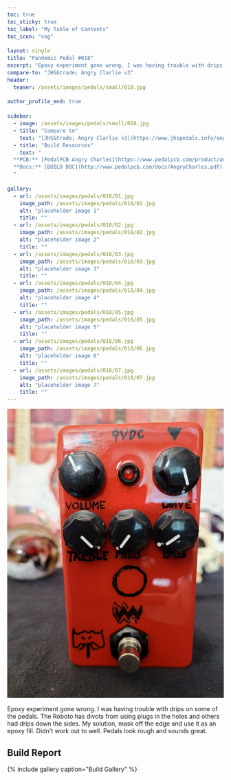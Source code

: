 ```yaml
---
toc: true
toc_sticky: true
toc_label: "My Table of Contents"
toc_icon: "cog"

layout: single
title: "Pandemic Pedal #018"
excerpt: "Epoxy experiment gone wrong. I was having trouble with drips on some of the pedals. The Roboto has divots from using plugs in the holes and others had drips down the sides. My solution, mask off the edge and use it as an epoxy fill. Didn't work out to well. Pedals look rough and sounds great."
compare-to: "JHS&trade; Angry Clarlie v3"
header:
  teaser: /assets/images/pedals/small/018.jpg

author_profile_end: true

sidebar:
  - image: /assets/images/pedals/small/018.jpg
  - title: "Compare to"
    text: "[JHS&trade; Angry Clarlie v3](https://www.jhspedals.info/angry-charlie)"
  - title: "Build Resources"
    text: "
  **PCB:** [PedalPCB Angry Charles](https://www.pedalpcb.com/product/angrycharles/)<br>
  **Docs:** [BUILD DOC](http://www.pedalpcb.com/docs/AngryCharles.pdf)
  "

gallery:
  - url: /assets/images/pedals/018/01.jpg
    image_path: /assets/images/pedals/018/01.jpg
    alt: "placeholder image 1"
    title: ""
  - url: /assets/images/pedals/018/02.jpg
    image_path: /assets/images/pedals/018/02.jpg
    alt: "placeholder image 2"
    title: ""
  - url: /assets/images/pedals/018/03.jpg
    image_path: /assets/images/pedals/018/03.jpg
    alt: "placeholder image 3"
    title: ""
  - url: /assets/images/pedals/018/04.jpg
    image_path: /assets/images/pedals/018/04.jpg
    alt: "placeholder image 4"
    title: ""
  - url: /assets/images/pedals/018/05.jpg
    image_path: /assets/images/pedals/018/05.jpg
    alt: "placeholder image 5"
    title: ""
  - url: /assets/images/pedals/018/06.jpg
    image_path: /assets/images/pedals/018/06.jpg
    alt: "placeholder image 6"
    title: ""
  - url: /assets/images/pedals/018/07.jpg
    image_path: /assets/images/pedals/018/07.jpg
    alt: "placeholder image 7"
    title: ""
---
```


[![header](/assets/images/pedals/018.jpg)](/assets/images/pedals/018.jpg)

Epoxy experiment gone wrong. I was having trouble with drips on some of the pedals. The Roboto has divots from using plugs in the holes and others had drips down the sides. My solution, mask off the edge and use it as an epoxy fill. Didn't work out to well. Pedals look rough and sounds great.

## Build Report ##

{% include gallery caption="Build Gallery" %}